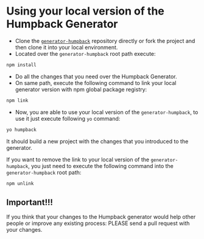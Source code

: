 # Using your local version of the Humpback Generator

- Clone the [`generator-humpback`](https://github.com/humpbackdev/generator-humpback) repository directly or fork the project and then clone it into your local environment.
- Located over the `generator-humpback` root path execute:
```bash
npm install
```
- Do all the changes that you need over the Humpback Generator.
- On same path, execute the following command to link your local generator version with npm global package registry:
```bash
npm link
```
-  Now, you are able to use your local version of the `generator-humpback`, to use it just execute following `yo` command:
```bash
yo humpback
```
It should build a new project with the changes that you introduced to the generator.

If you want to remove the link to your local version of the `generator-humpback`, you just need to execute the following command into the `generator-humpback` root path:
```bash
npm unlink
```

## Important!!!

If you think that your changes to the Humpback generator would help other people or improve any existing process: PLEASE send a pull request with your changes.
